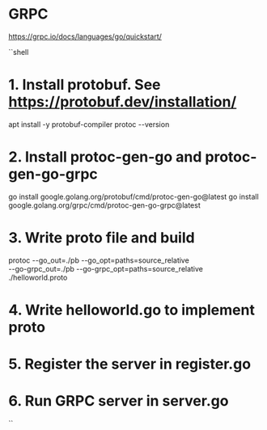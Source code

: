 # GRPC

https://grpc.io/docs/languages/go/quickstart/

``shell 
# 1. Install protobuf. See https://protobuf.dev/installation/
apt install -y protobuf-compiler
protoc --version

# 2. Install protoc-gen-go and protoc-gen-go-grpc
go install google.golang.org/protobuf/cmd/protoc-gen-go@latest
go install google.golang.org/grpc/cmd/protoc-gen-go-grpc@latest

# 3. Write proto file and build
protoc --go_out=./pb --go_opt=paths=source_relative \
--go-grpc_out=./pb --go-grpc_opt=paths=source_relative \
./helloworld.proto

# 4. Write helloworld.go to implement proto
# 5. Register the server in register.go
# 6. Run GRPC server in server.go
``
